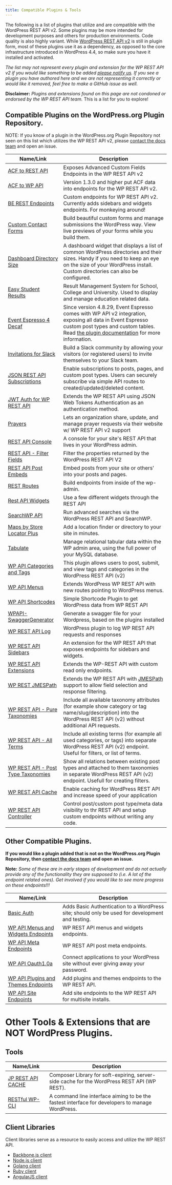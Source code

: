 ```yaml
---
title: Compatible Plugins & Tools
---
```

The following is a list of plugins that utilize and are compatible with the WordPress REST API v2.
Some plugins may be more intended for development purposes and others for production environments. Code quality is also highly variant.
While [WordPress REST API v2](https://wordpress.org/plugins/rest-api/) is still in plugin form, most of these plugins use it as a dependency,
as opposed to the core infrastructure introduced in WordPress 4.4, so make sure you have it installed and activated.

_The list may not represent every plugin and extension for the WP REST API v2
if you would like something to be added [please notify us](https://github.com/WP-API/docs-v2/issues/).
If you see a plugin you have authored here and we are not representing it correctly or would like it removed, feel free to make a GitHub issue as well._

**Disclaimer:** _Plugins and extensions found on this page are not condoned or endorsed by the WP REST API team._ This is a list for you to explore!

Compatible Plugins on the WordPress.org Plugin Repository.
--------------------------------------
NOTE: If you know of a plugin in the WordPress.org Plugin Repository not seen on this list which utilizes the WP REST API v2,
please [contact the docs team](https://github.com/WP-API/docs-v2/issues/) and open an issue.

| Name/Link | Description |
| --- | --- |
| [ACF to REST API](https://wordpress.org/plugins/acf-to-rest-api/) | Exposes Advanced Custom Fields Endpoints in the WP REST API v2 |
| [ACF to WP API](https://wordpress.org/plugins/acf-to-wp-api/) | Version 1.3.0 and higher put ACF data into endpoints for the WP REST API v2. |
| [BE REST Endpoints](https://wordpress.org/plugins/be-rest-endpoints/) | Custom endpoints for WP REST API v2. Currently adds sidebars and widgets endpoints. For monkeying around! |
| [Custom Contact Forms](https://wordpress.org/plugins/custom-contact-forms) | Build beautiful custom forms and manage submissions the WordPress way. View live previews of your forms while you build them. |
| [Dashboard Directory Size](https://wordpress.org/plugins/dashboard-directory-size/) | A dashboard widget that displays a list of common WordPress directories and their sizes. Handy if you need to keep an eye on the size of your WordPress install. Custom directories can also be configured. |
| [Easy Student Results](https://wordpress.org/plugins/easy-student-results/) | Result Management System for School, College and University. Used to display and manage education related data. |
| [Event Espresso 4 Decaf](https://wordpress.org/plugins/event-espresso-decaf/) | Since version 4.8.29, Event Espresso comes with WP API v2 integration, exposing all data in Event Espresso custom post types and custom tables. Read [the plugin documentation](https://github.com/eventespresso/event-espresso-core/blob/master/docs/C--REST-API/ee4-rest-api-introduction.md) for more information. |
| [Invitations for Slack](https://wordpress.org/plugins/invitations-for-slack/) | Build a Slack community by allowing your visitors (or registered users) to invite themselves to your Slack team. |
| [JSON REST API Subscriptions](https://wordpress.org/plugins/json-rest-api-subscriptions/) | Enable subscriptions to posts, pages, and custom post types. Users can securely subscribe via simple API routes to created/updated/deleted content. |
| [JWT Auth for WP REST API](https://wordpress.org/plugins/jwt-authentication-for-wp-rest-api/) | Extends the WP REST API using JSON Web Tokens Authentication as an authentication method. |
| [Prayers](https://wordpress.org/plugins/prayers/) | Lets an organization share, update, and manage prayer requests via their website w/ WP REST API v2 support |
| [REST API Console](https://wordpress.org/plugins/rest-api-console/) | A console for your site's REST API that lives in your WordPress admin. |
| [REST API - Filter Fields](https://wordpress.org/plugins/rest-api-filter-fields/) | Filter the properties returned by the WordPress REST API V2 |
| [REST API Post Embeds](https://wordpress.org/plugins/rest-api-post-embeds/) | Embed posts from your site or others' into your posts and pages. |
| [REST Routes](https://wordpress.org/plugins/rest-routes/) | Build endpoints from inside of the wp-admin. |
| [Rest API Widgets](https://wordpress.org/plugins/rest-api-widgets/) | Use a few different widgets through the REST API |
| [SearchWP API](https://wordpress.org/plugins/searchwp-api/) | Run advanced searches via the WordPress REST API and SearchWP. |
| [Maps by Store Locator Plus](https://wordpress.org/plugins/store-locator-le/) | Add a location finder or directory to your site in minutes. |
| [Tabulate](https://wordpress.org/plugins/tabulate/) | Manage relational tabular data within the WP admin area, using the full power of your MySQL database. |
| [WP API Categories and Tags](https://wordpress.org/plugins/wp-api-categoriestags/) | This plugin allows users to post, submit, and view tags and categories in the WordPress REST API (v2) |
| [WP API Menus](https://wordpress.org/plugins/wp-api-menus/) | Extends WordPress WP REST API with new routes pointing to WordPress menus. |
| [WP API Shortcodes](https://wordpress.org/plugins/wpapi-shortcode-and-widgets/) | Simple Shortcode Plugin to get WordPress data from WP REST API |
| [WPAPI-SwaggerGenerator](https://github.com/starfishmod/WPAPI-SwaggerGenerator) | Generate a swagger file for your Wordpress, based on the plugins installed |
| [WP REST API Log](https://wordpress.org/plugins/wp-rest-api-log/) | WordPress plugin to log WP REST API requests and responses |
| [WP REST API Sidebars](https://wordpress.org/plugins/wp-rest-api-sidebars/) | An extension for the WP REST API that exposes endpoints for sidebars and widgets. |
| [WP REST API Extensions](https://wordpress.org/plugins/wprestapiextensions/) | Extends the WP-REST API with custom read only endpoints. |
| [WP REST JMESPath](https://wordpress.org/plugins/wp-rest-jmespath/) | Extends the WP REST API with [JMESPath](http://jmespath.org/) support to allow field selection and response filtering. |
| [WP REST API - Pure Taxonomies](https://wordpress.org/plugins/wp-rest-api-pure-taxonomies/) | Include all available taxonomy attributes (for example show category or tag name/slug/description) into the WordPress REST API (v2) without additional API requests. |
| [WP REST API - All Terms](https://wordpress.org/plugins/wp-rest-api-all-terms/) | Include all existing terms (for example all used categories, or tags) into separate WordPress REST API (v2) endpoint. Useful for filters, or list of terms. |
| [WP REST API - Post Type Taxonomies](https://wordpress.org/plugins/wp-rest-api-post-type-taxonomies/) | Show all relations between existing post types and attached to them taxonomies in separate WordPress REST API (v2) endpoint. Usefull for creating filters. |
| [WP REST API Cache](https://wordpress.org/plugins/wp-rest-api-cache/) | Enable caching for WordPress REST API and increase speed of your application |
| [WP REST API Controller](https://wordpress.org/plugins/wp-rest-api-controller/) | Control post/custom post type/meta data visibility to thr REST API and setup custom endpoints without writing any code.  |

Other Compatible Plugins.
------------------
__If you would like a plugin added that is not on the WordPress.org Plugin Repository, then [contact the docs team](https://github.com/WP-API/docs-v2/issues/) and open an issue.__

**Note:** _Some of these are in early stages of development and do not actually provide any of the functionality they are supposed to (i.e. A lot of the endpoint related ones).
Get involved if you would like to see more progress on these endpoints!!!_

| Name/Link | Description |
| --- | --- |
| [Basic Auth](https://github.com/WP-API/Basic-Auth) | Adds Basic Authentication to a WordPress site; should only be used for development and testing. |
| [WP API Menus and Widgets Endpoints](https://github.com/WP-API/wp-api-menus-widgets-endpoints) | WP REST API menus and widgets endpoints. |
| [WP API Meta Endpoints](https://github.com/WP-API/wp-api-meta-endpoints) | WP REST API post meta endpoints. |
| [WP API Oauth1.0a](https://github.com/WP-API/OAuth1) | Connect applications to your WordPress site without ever giving away your password. |
| [WP API Plugins and Themes Endpoints](https://github.com/WP-API/wp-api-plugins-themes-endpoints) | Add plugins and themes endpoints to the WP REST API. |
| [WP API Site Endpoints](https://github.com/WP-API/wp-api-site-endpoints) | Add site endpoints to the WP REST API for multisite installs. |

Other Tools & Extensions that are **NOT** WordPress Plugins.
==================

Tools
----------------
| Name/Link | Description |
| --- | --- |
| [JP REST API CACHE](https://github.com/Shelob9/jp-rest-cache) | Composer Library for soft-expiring, server-side cache for the WordPress REST API (WP REST). |
| [RESTful WP-CLI](http://wp-cli.org/restful/) | A command line interface aiming to be the fastest interface for developers to manage WordPress. |

Client Libraries
----------------

Client libraries serve as a resource to easily access and utilize the WP REST API.

* [Backbone.js client][]
* [Node.js client][]
* [Golang client][]
* [Ruby client][]
* [AngularJS client][]

[Backbone.js client]: https://github.com/WP-API/client-js
[Node.js client]: https://github.com/kadamwhite/wordpress-rest-api
[Golang client]: https://github.com/sogko/go-wordpress
[Ruby client]: https://github.com/duncanjbrown/wp-api-client
[AngularJS client]: https://github.com/shprink/wp-api-angularjs
